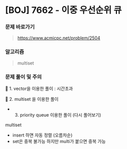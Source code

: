 # [BOJ] 7662 - 이중 우선순위 큐

### 문제 바로가기

>  https://www.acmicpc.net/problem/2504

### 알고리즘

> multiset

### 문제 풀이 및 주의

📣 1. vector을 이용한 풀이 : 시간초과

📣 2. multiset 을 이용한 풀이

+ 3. priority queue 이용한 풀이 (다시 풀어보기)

multiset

- insert 하면 자동 정렬 (오름차순)
- set은 중복 불가능 하지만 multi가 붙으면 중복 가능

